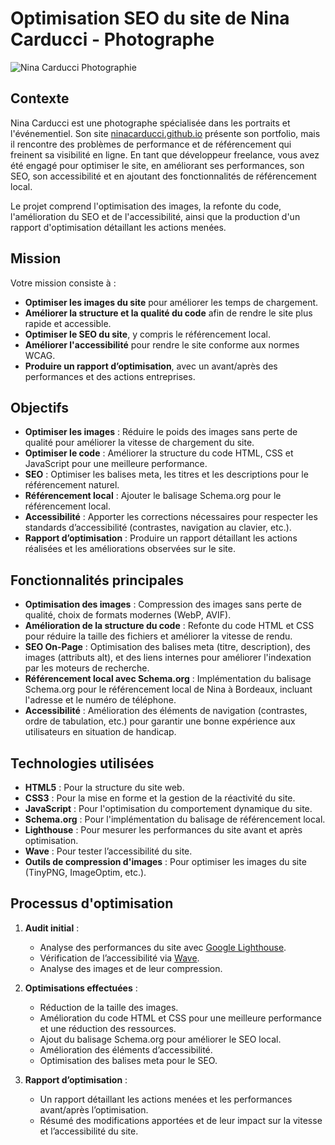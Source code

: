 # Optimisation SEO du site de Nina Carducci - Photographe

![Nina Carducci Photographie](https://github.com/user-attachments/assets/9a30741a-58f0-4993-93e6-2a11d445bfd8)

## Contexte

Nina Carducci est une photographe spécialisée dans les portraits et l'événementiel. Son site [ninacarducci.github.io](https://ninacarducci.github.io) présente son portfolio, mais il rencontre des problèmes de performance et de référencement qui freinent sa visibilité en ligne. En tant que développeur freelance, vous avez été engagé pour optimiser le site, en améliorant ses performances, son SEO, son accessibilité et en ajoutant des fonctionnalités de référencement local.

Le projet comprend l'optimisation des images, la refonte du code, l'amélioration du SEO et de l'accessibilité, ainsi que la production d'un rapport d'optimisation détaillant les actions menées.

## Mission

Votre mission consiste à :
- **Optimiser les images du site** pour améliorer les temps de chargement.
- **Améliorer la structure et la qualité du code** afin de rendre le site plus rapide et accessible.
- **Optimiser le SEO du site**, y compris le référencement local.
- **Améliorer l'accessibilité** pour rendre le site conforme aux normes WCAG.
- **Produire un rapport d’optimisation**, avec un avant/après des performances et des actions entreprises.

## Objectifs

- **Optimiser les images** : Réduire le poids des images sans perte de qualité pour améliorer la vitesse de chargement du site.
- **Optimiser le code** : Améliorer la structure du code HTML, CSS et JavaScript pour une meilleure performance.
- **SEO** : Optimiser les balises meta, les titres et les descriptions pour le référencement naturel.
- **Référencement local** : Ajouter le balisage Schema.org pour le référencement local.
- **Accessibilité** : Apporter les corrections nécessaires pour respecter les standards d’accessibilité (contrastes, navigation au clavier, etc.).
- **Rapport d’optimisation** : Produire un rapport détaillant les actions réalisées et les améliorations observées sur le site.

## Fonctionnalités principales

- **Optimisation des images** : Compression des images sans perte de qualité, choix de formats modernes (WebP, AVIF).
- **Amélioration de la structure du code** : Refonte du code HTML et CSS pour réduire la taille des fichiers et améliorer la vitesse de rendu.
- **SEO On-Page** : Optimisation des balises meta (titre, description), des images (attributs alt), et des liens internes pour améliorer l'indexation par les moteurs de recherche.
- **Référencement local avec Schema.org** : Implémentation du balisage Schema.org pour le référencement local de Nina à Bordeaux, incluant l'adresse et le numéro de téléphone.
- **Accessibilité** : Amélioration des éléments de navigation (contrastes, ordre de tabulation, etc.) pour garantir une bonne expérience aux utilisateurs en situation de handicap.

## Technologies utilisées

- **HTML5** : Pour la structure du site web.
- **CSS3** : Pour la mise en forme et la gestion de la réactivité du site.
- **JavaScript** : Pour l'optimisation du comportement dynamique du site.
- **Schema.org** : Pour l'implémentation du balisage de référencement local.
- **Lighthouse** : Pour mesurer les performances du site avant et après optimisation.
- **Wave** : Pour tester l’accessibilité du site.
- **Outils de compression d'images** : Pour optimiser les images du site (TinyPNG, ImageOptim, etc.).

## Processus d'optimisation

1. **Audit initial** :
   - Analyse des performances du site avec [Google Lighthouse](https://developers.google.com/web/tools/lighthouse).
   - Vérification de l’accessibilité via [Wave](https://wave.webaim.org).
   - Analyse des images et de leur compression.
   
2. **Optimisations effectuées** :
   - Réduction de la taille des images.
   - Amélioration du code HTML et CSS pour une meilleure performance et une réduction des ressources.
   - Ajout du balisage Schema.org pour améliorer le SEO local.
   - Amélioration des éléments d’accessibilité.
   - Optimisation des balises meta pour le SEO.

3. **Rapport d’optimisation** :
   - Un rapport détaillant les actions menées et les performances avant/après l’optimisation.
   - Résumé des modifications apportées et de leur impact sur la vitesse et l’accessibilité du site.
